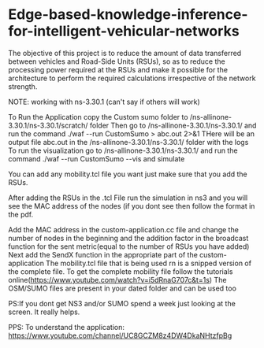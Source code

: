 # Edge-based-knowledge-inference-for-intelligent-vehicular-networks
The objective of this project is to reduce the amount of data transferred between vehicles and Road-Side Units (RSUs), so as to reduce the processing power required at the RSUs and make it possible for the architecture to perform the required calculations irrespective of the network strength.

NOTE: working with ns-3.30.1 (can't say if others will work)

To Run the Application copy the Custom sumo folder to /ns-allinone-3.30.1/ns-3.30.1/scratch/ folder
Then go to /ns-allinone-3.30.1/ns-3.30.1/ and run the command
./waf --run CustomSumo > abc.out 2>&1
THere will be an output file abc.out in the /ns-allinone-3.30.1/ns-3.30.1/ folder with the logs
To run the visualization go to /ns-allinone-3.30.1/ns-3.30.1/ and run the command
./waf --run CustomSumo --vis
and simulate 

You can add any mobility.tcl file you want just make sure that you add the RSUs.

After adding the RSUs in the .tcl File run the simulation in ns3 and you will see the MAC address of the nodes (if you dont see then follow the format in the pdf.

Add the MAC address in the custom-application.cc file and change the number of nodes in the beginning and the addition factor in the broadcast function for the sent metric(equal to the number of RSUs you have added)
Next add the SendX function in the appropriate part of the custom-application 
The mobility.tcl file that is being used rn is a snipped version of the complete file. 
To get the complete mobility file follow the tutorials online(https://www.youtube.com/watch?v=i5dRnaG707c&t=1s)
The OSM/SUMO files are present in your dated folder and can be used too

PS:If you dont get NS3 and/or SUMO spend a week just looking at the screen. It really helps.

PPS: To understand the application:  https://www.youtube.com/channel/UC8GCZM8z4DW4DkaNHtzfpBg


